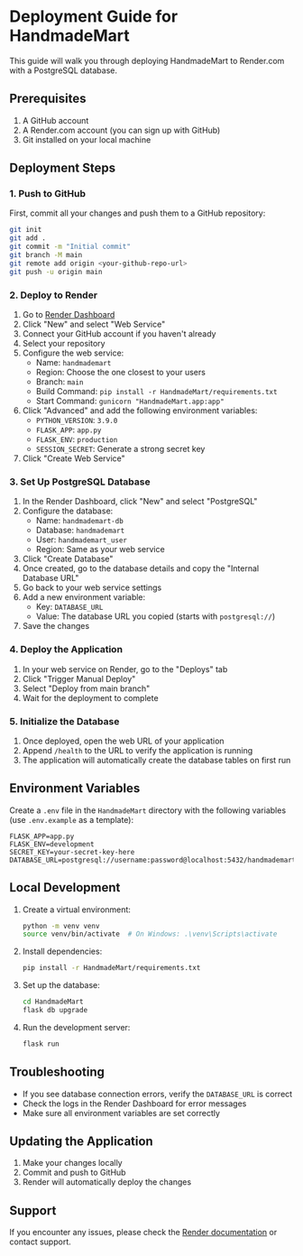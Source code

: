 # Deployment Guide for HandmadeMart

This guide will walk you through deploying HandmadeMart to Render.com with a PostgreSQL database.

## Prerequisites

1. A GitHub account
2. A Render.com account (you can sign up with GitHub)
3. Git installed on your local machine

## Deployment Steps

### 1. Push to GitHub

First, commit all your changes and push them to a GitHub repository:

```bash
git init
git add .
git commit -m "Initial commit"
git branch -M main
git remote add origin <your-github-repo-url>
git push -u origin main
```

### 2. Deploy to Render

1. Go to [Render Dashboard](https://dashboard.render.com/)
2. Click "New" and select "Web Service"
3. Connect your GitHub account if you haven't already
4. Select your repository
5. Configure the web service:
   - Name: `handmademart`
   - Region: Choose the one closest to your users
   - Branch: `main`
   - Build Command: `pip install -r HandmadeMart/requirements.txt`
   - Start Command: `gunicorn "HandmadeMart.app:app"`
6. Click "Advanced" and add the following environment variables:
   - `PYTHON_VERSION`: `3.9.0`
   - `FLASK_APP`: `app.py`
   - `FLASK_ENV`: `production`
   - `SESSION_SECRET`: Generate a strong secret key
7. Click "Create Web Service"

### 3. Set Up PostgreSQL Database

1. In the Render Dashboard, click "New" and select "PostgreSQL"
2. Configure the database:
   - Name: `handmademart-db`
   - Database: `handmademart`
   - User: `handmademart_user`
   - Region: Same as your web service
3. Click "Create Database"
4. Once created, go to the database details and copy the "Internal Database URL"
5. Go back to your web service settings
6. Add a new environment variable:
   - Key: `DATABASE_URL`
   - Value: The database URL you copied (starts with `postgresql://`)
7. Save the changes

### 4. Deploy the Application

1. In your web service on Render, go to the "Deploys" tab
2. Click "Trigger Manual Deploy"
3. Select "Deploy from main branch"
4. Wait for the deployment to complete

### 5. Initialize the Database

1. Once deployed, open the web URL of your application
2. Append `/health` to the URL to verify the application is running
3. The application will automatically create the database tables on first run

## Environment Variables

Create a `.env` file in the `HandmadeMart` directory with the following variables (use `.env.example` as a template):

```
FLASK_APP=app.py
FLASK_ENV=development
SECRET_KEY=your-secret-key-here
DATABASE_URL=postgresql://username:password@localhost:5432/handmademart
```

## Local Development

1. Create a virtual environment:
   ```bash
   python -m venv venv
   source venv/bin/activate  # On Windows: .\venv\Scripts\activate
   ```

2. Install dependencies:
   ```bash
   pip install -r HandmadeMart/requirements.txt
   ```

3. Set up the database:
   ```bash
   cd HandmadeMart
   flask db upgrade
   ```

4. Run the development server:
   ```bash
   flask run
   ```

## Troubleshooting

- If you see database connection errors, verify the `DATABASE_URL` is correct
- Check the logs in the Render Dashboard for error messages
- Make sure all environment variables are set correctly

## Updating the Application

1. Make your changes locally
2. Commit and push to GitHub
3. Render will automatically deploy the changes

## Support

If you encounter any issues, please check the [Render documentation](https://render.com/docs) or contact support.
